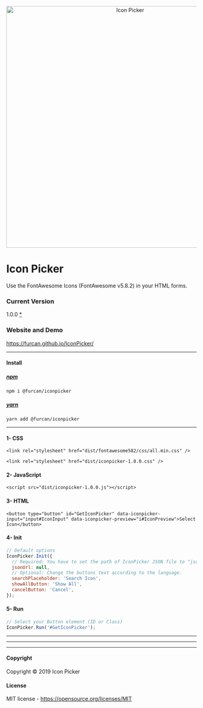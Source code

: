 <p align="center">
  <img src="https://raw.githubusercontent.com/furcan/IconPicker/master/github-cover.png" width="640" height="auto" alt="Icon Picker">
</p>


# Icon Picker
Use the FontAwesome Icons (FontAwesome v5.8.2) in your HTML forms.


### Current Version
1.0.0 [*](https://github.com/furcan/IconPicker/blob/master/ReleaseNotes.md)

### Website and Demo
https://furcan.github.io/IconPicker/


---------

#### Install

##### [npm](https://www.npmjs.com/package/@furcan/iconpicker)
```
npm i @furcan/iconpicker
```
##### [yarn](https://yarnpkg.com/en/package/@furcan/iconpicker)
```
yarn add @furcan/iconpicker
```

---------

#### 1- CSS
`<link rel="stylesheet" href="dist/fontawesome582/css/all.min.css" />`

`<link rel="stylesheet" href="dist/iconpicker-1.0.0.css" />`

#### 2- JavaScript
`<script src="dist/iconpicker-1.0.0.js"></script>`

#### 3- HTML
`<button type="button" id="GetIconPicker" data-iconpicker-input="input#IconInput" data-iconpicker-preview="i#IconPreview">Select Icon</button>`

#### 4- Init

```js
// Default options
IconPicker.Init({
  // Required: You have to set the path of IconPicker JSON file to "jsonUrl" option. e.g. '/content/plugins/IconPicker/dist/iconpicker-1.0.0.json'
  jsonUrl: null,
  // Optional: Change the buttons text according to the language.
  searchPlaceholder: 'Search Icon',
  showAllButton: 'Show All',
  cancelButton: 'Cancel',
});
```

#### 5- Run

```js
// Select your Button element (ID or Class)
IconPicker.Run('#GetIconPicker');
```


---------
---------
---------

#### Copyright
Copyright © 2019 Icon Picker

#### License
MIT license - https://opensource.org/licenses/MIT
